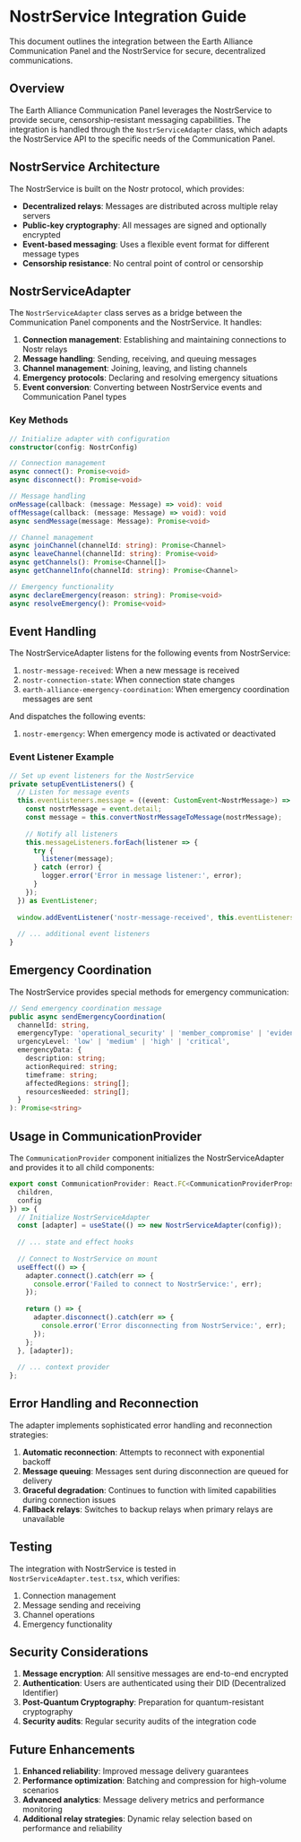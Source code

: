 # NostrService Integration Guide

This document outlines the integration between the Earth Alliance Communication Panel and the NostrService for secure, decentralized communications.

## Overview

The Earth Alliance Communication Panel leverages the NostrService to provide secure, censorship-resistant messaging capabilities. The integration is handled through the `NostrServiceAdapter` class, which adapts the NostrService API to the specific needs of the Communication Panel.

## NostrService Architecture

The NostrService is built on the Nostr protocol, which provides:
- **Decentralized relays**: Messages are distributed across multiple relay servers
- **Public-key cryptography**: All messages are signed and optionally encrypted
- **Event-based messaging**: Uses a flexible event format for different message types
- **Censorship resistance**: No central point of control or censorship

## NostrServiceAdapter

The `NostrServiceAdapter` class serves as a bridge between the Communication Panel components and the NostrService. It handles:

1. **Connection management**: Establishing and maintaining connections to Nostr relays
2. **Message handling**: Sending, receiving, and queuing messages
3. **Channel management**: Joining, leaving, and listing channels
4. **Emergency protocols**: Declaring and resolving emergency situations
5. **Event conversion**: Converting between NostrService events and Communication Panel types

### Key Methods

```typescript
// Initialize adapter with configuration
constructor(config: NostrConfig)

// Connection management
async connect(): Promise<void>
async disconnect(): Promise<void>

// Message handling
onMessage(callback: (message: Message) => void): void
offMessage(callback: (message: Message) => void): void
async sendMessage(message: Message): Promise<void>

// Channel management
async joinChannel(channelId: string): Promise<Channel>
async leaveChannel(channelId: string): Promise<void>
async getChannels(): Promise<Channel[]>
async getChannelInfo(channelId: string): Promise<Channel>

// Emergency functionality
async declareEmergency(reason: string): Promise<void>
async resolveEmergency(): Promise<void>
```

## Event Handling

The NostrServiceAdapter listens for the following events from NostrService:

1. `nostr-message-received`: When a new message is received
2. `nostr-connection-state`: When connection state changes
3. `earth-alliance-emergency-coordination`: When emergency coordination messages are sent

And dispatches the following events:

1. `nostr-emergency`: When emergency mode is activated or deactivated

### Event Listener Example

```typescript
// Set up event listeners for the NostrService
private setupEventListeners() {
  // Listen for message events
  this.eventListeners.message = ((event: CustomEvent<NostrMessage>) => {
    const nostrMessage = event.detail;
    const message = this.convertNostrMessageToMessage(nostrMessage);
    
    // Notify all listeners
    this.messageListeners.forEach(listener => {
      try {
        listener(message);
      } catch (error) {
        logger.error('Error in message listener:', error);
      }
    });
  }) as EventListener;
  
  window.addEventListener('nostr-message-received', this.eventListeners.message);
  
  // ... additional event listeners
}
```

## Emergency Coordination

The NostrService provides special methods for emergency communication:

```typescript
// Send emergency coordination message
public async sendEmergencyCoordination(
  channelId: string,
  emergencyType: 'operational_security' | 'member_compromise' | 'evidence_critical' | 'timeline_threat',
  urgencyLevel: 'low' | 'medium' | 'high' | 'critical',
  emergencyData: {
    description: string;
    actionRequired: string;
    timeframe: string;
    affectedRegions: string[];
    resourcesNeeded: string[];
  }
): Promise<string>
```

## Usage in CommunicationProvider

The `CommunicationProvider` component initializes the NostrServiceAdapter and provides it to all child components:

```typescript
export const CommunicationProvider: React.FC<CommunicationProviderProps> = ({ 
  children, 
  config 
}) => {
  // Initialize NostrServiceAdapter
  const [adapter] = useState(() => new NostrServiceAdapter(config));
  
  // ... state and effect hooks
  
  // Connect to NostrService on mount
  useEffect(() => {
    adapter.connect().catch(err => {
      console.error('Failed to connect to NostrService:', err);
    });
    
    return () => {
      adapter.disconnect().catch(err => {
        console.error('Error disconnecting from NostrService:', err);
      });
    };
  }, [adapter]);
  
  // ... context provider
};
```

## Error Handling and Reconnection

The adapter implements sophisticated error handling and reconnection strategies:

1. **Automatic reconnection**: Attempts to reconnect with exponential backoff
2. **Message queuing**: Messages sent during disconnection are queued for delivery
3. **Graceful degradation**: Continues to function with limited capabilities during connection issues
4. **Fallback relays**: Switches to backup relays when primary relays are unavailable

## Testing

The integration with NostrService is tested in `NostrServiceAdapter.test.tsx`, which verifies:
1. Connection management
2. Message sending and receiving
3. Channel operations
4. Emergency functionality

## Security Considerations

1. **Message encryption**: All sensitive messages are end-to-end encrypted
2. **Authentication**: Users are authenticated using their DID (Decentralized Identifier)
3. **Post-Quantum Cryptography**: Preparation for quantum-resistant cryptography
4. **Security audits**: Regular security audits of the integration code

## Future Enhancements

1. **Enhanced reliability**: Improved message delivery guarantees
2. **Performance optimization**: Batching and compression for high-volume scenarios
3. **Advanced analytics**: Message delivery metrics and performance monitoring
4. **Additional relay strategies**: Dynamic relay selection based on performance and reliability
